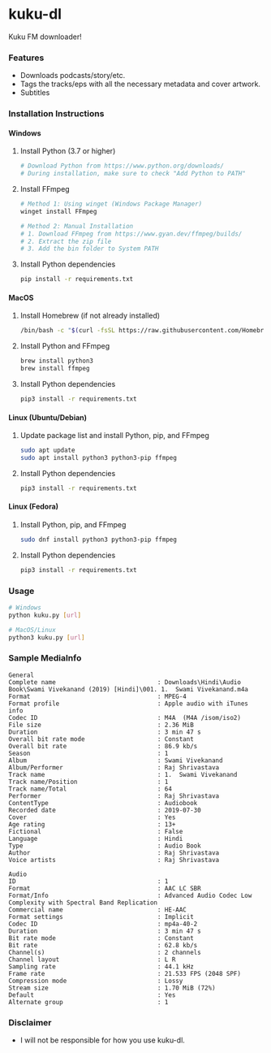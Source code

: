 # kuku-dl
Kuku FM downloader!

### Features
- Downloads podcasts/story/etc.
- Tags the tracks/eps with all the necessary metadata and cover artwork.
- Subtitles

### Installation Instructions

#### Windows
1. Install Python (3.7 or higher)
   ```bash
   # Download Python from https://www.python.org/downloads/
   # During installation, make sure to check "Add Python to PATH"
   ```

2. Install FFmpeg
   ```bash
   # Method 1: Using winget (Windows Package Manager)
   winget install FFmpeg

   # Method 2: Manual Installation
   # 1. Download FFmpeg from https://www.gyan.dev/ffmpeg/builds/
   # 2. Extract the zip file
   # 3. Add the bin folder to System PATH
   ```

3. Install Python dependencies
   ```bash
   pip install -r requirements.txt
   ```

#### MacOS
1. Install Homebrew (if not already installed)
   ```bash
   /bin/bash -c "$(curl -fsSL https://raw.githubusercontent.com/Homebrew/install/HEAD/install.sh)"
   ```

2. Install Python and FFmpeg
   ```bash
   brew install python3
   brew install ffmpeg
   ```

3. Install Python dependencies
   ```bash
   pip3 install -r requirements.txt
   ```

#### Linux (Ubuntu/Debian)
1. Update package list and install Python, pip, and FFmpeg
   ```bash
   sudo apt update
   sudo apt install python3 python3-pip ffmpeg
   ```

2. Install Python dependencies
   ```bash
   pip3 install -r requirements.txt
   ```

#### Linux (Fedora)
1. Install Python, pip, and FFmpeg
   ```bash
   sudo dnf install python3 python3-pip ffmpeg
   ```

2. Install Python dependencies
   ```bash
   pip3 install -r requirements.txt
   ```

### Usage     
```bash
# Windows
python kuku.py [url]

# MacOS/Linux
python3 kuku.py [url]
```

### Sample MediaInfo
```
General
Complete name                            : Downloads\Hindi\Audio Book\Swami Vivekanand (2019) [Hindi]\001. 1.  Swami Vivekanand.m4a
Format                                   : MPEG-4
Format profile                           : Apple audio with iTunes info
Codec ID                                 : M4A  (M4A /isom/iso2)
File size                                : 2.36 MiB
Duration                                 : 3 min 47 s
Overall bit rate mode                    : Constant
Overall bit rate                         : 86.9 kb/s
Season                                   : 1
Album                                    : Swami Vivekanand
Album/Performer                          : Raj Shrivastava
Track name                               : 1.  Swami Vivekanand
Track name/Position                      : 1
Track name/Total                         : 64
Performer                                : Raj Shrivastava
ContentType                              : Audiobook
Recorded date                            : 2019-07-30
Cover                                    : Yes
Age rating                               : 13+
Fictional                                : False
Language                                 : Hindi
Type                                     : Audio Book
Author                                   : Raj Shrivastava
Voice artists                            : Raj Shrivastava

Audio
ID                                       : 1
Format                                   : AAC LC SBR
Format/Info                              : Advanced Audio Codec Low Complexity with Spectral Band Replication
Commercial name                          : HE-AAC
Format settings                          : Implicit
Codec ID                                 : mp4a-40-2
Duration                                 : 3 min 47 s
Bit rate mode                            : Constant
Bit rate                                 : 62.8 kb/s
Channel(s)                               : 2 channels
Channel layout                           : L R
Sampling rate                            : 44.1 kHz
Frame rate                               : 21.533 FPS (2048 SPF)
Compression mode                         : Lossy
Stream size                              : 1.70 MiB (72%)
Default                                  : Yes
Alternate group                          : 1
```

### Disclaimer
- I will not be responsible for how you use kuku-dl.
